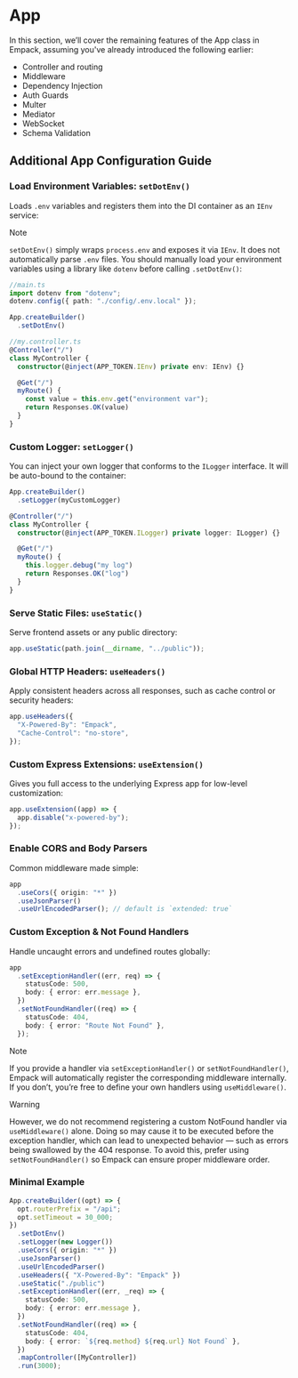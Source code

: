 # App

In this section, we’ll cover the remaining features of the App class in Empack, assuming you've already introduced the following earlier:

* Controller and routing
* Middleware
* Dependency Injection
* Auth Guards
* Multer
* Mediator
* WebSocket
* Schema Validation

## Additional App Configuration Guide

### Load Environment Variables: `setDotEnv()`

Loads `.env` variables and registers them into the DI container as an `IEnv` service:

> [!NOTE]
`setDotEnv()` simply wraps `process.env` and exposes it via `IEnv`.
It does not automatically parse `.env` files.
You should manually load your environment variables using a library like `dotenv` before calling `.setDotEnv()`:

```ts
//main.ts
import dotenv from "dotenv";
dotenv.config({ path: "./config/.env.local" });

App.createBuilder()
  .setDotEnv()

//my.controller.ts
@Controller("/")
class MyController {
  constructor(@inject(APP_TOKEN.IEnv) private env: IEnv) {}

  @Get("/")
  myRoute() {
    const value = this.env.get("environment var");
    return Responses.OK(value)
  }
}
```

### Custom Logger: `setLogger()`

You can inject your own logger that conforms to the `ILogger` interface. It will be auto-bound to the container:

```ts
App.createBuilder()
  .setLogger(myCustomLogger)

@Controller("/")
class MyController {
  constructor(@inject(APP_TOKEN.ILogger) private logger: ILogger) {}

  @Get("/")
  myRoute() {
    this.logger.debug("my log")
    return Responses.OK("log")
  }
}
```

### Serve Static Files: `useStatic()`

Serve frontend assets or any public directory:

```ts
app.useStatic(path.join(__dirname, "../public"));
```

### Global HTTP Headers: `useHeaders()`

Apply consistent headers across all responses, such as cache control or security headers:

```ts
app.useHeaders({
  "X-Powered-By": "Empack",
  "Cache-Control": "no-store",
});
```

### Custom Express Extensions: `useExtension()`

Gives you full access to the underlying Express app for low-level customization:

```ts
app.useExtension((app) => {
  app.disable("x-powered-by");
});
```

### Enable CORS and Body Parsers

Common middleware made simple:

```ts
app
  .useCors({ origin: "*" })
  .useJsonParser()
  .useUrlEncodedParser(); // default is `extended: true`
```

### Custom Exception & Not Found Handlers

Handle uncaught errors and undefined routes globally:

```ts
app
  .setExceptionHandler((err, req) => {
    statusCode: 500,
    body: { error: err.message },
  })
  .setNotFoundHandler((req) => {
    statusCode: 404,
    body: { error: "Route Not Found" },
  });
```

>[!NOTE]
If you provide a handler via `setExceptionHandler()` or `setNotFoundHandler()`,
Empack will automatically register the corresponding middleware internally.
If you don’t, you’re free to define your own handlers using `useMiddleware()`.

>[!WARNING]
However, we do not recommend registering a custom NotFound handler via `useMiddleware()` alone.
Doing so may cause it to be executed before the exception handler, which can lead to unexpected behavior — such as errors being swallowed by the 404 response.
To avoid this, prefer using `setNotFoundHandler()` so Empack can ensure proper middleware order.

### Minimal Example

```ts
App.createBuilder((opt) => {
  opt.routerPrefix = "/api";
  opt.setTimeout = 30_000;
})
  .setDotEnv()
  .setLogger(new Logger())
  .useCors({ origin: "*" })
  .useJsonParser()
  .useUrlEncodedParser()
  .useHeaders({ "X-Powered-By": "Empack" })
  .useStatic("./public")
  .setExceptionHandler((err, _req) => {
    statusCode: 500,
    body: { error: err.message },
  })
  .setNotFoundHandler((req) => {
    statusCode: 404,
    body: { error: `${req.method} ${req.url} Not Found` },
  })
  .mapController([MyController])
  .run(3000);
```
